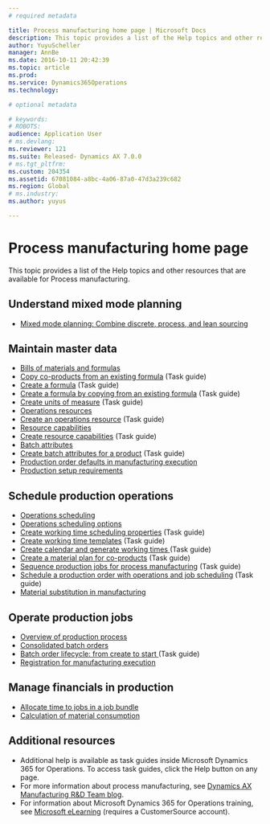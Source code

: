 ```yaml
---
# required metadata

title: Process manufacturing home page | Microsoft Docs
description: This topic provides a list of the Help topics and other resources that are available for Process manufacturing. 
author: YuyuScheller
manager: AnnBe
ms.date: 2016-10-11 20:42:39
ms.topic: article
ms.prod: 
ms.service: Dynamics365Operations
ms.technology: 

# optional metadata

# keywords: 
# ROBOTS: 
audience: Application User
# ms.devlang: 
ms.reviewer: 121
ms.suite: Released- Dynamics AX 7.0.0
# ms.tgt_pltfrm: 
ms.custom: 204354
ms.assetid: 67081084-a8bc-4a06-87a0-47d3a239c682
ms.region: Global
# ms.industry: 
ms.author: yuyus

---
```


# Process manufacturing home page

This topic provides a list of the Help topics and other resources that are available for Process manufacturing. 

Understand mixed mode planning
------------------------------

-   [Mixed mode planning: Combine discrete, process, and lean sourcing](https://docs.microsoft.com/en-us/dynamics365/operations/manufacturing/production-control/mixed-mode-planning)

## Maintain master data
-   [Bills of materials and formulas](http://ax.help.dynamics.com/en/wiki/bills-of-materials-and-formulas/)
-   [Copy co-products from an existing formula](http://ax.help.dynamics.com/en/wiki/copy-co-products-from-an-existing-formula-version/) (Task guide)
-   [Create a formula](http://ax.help.dynamics.com/en/wiki/copy-a-formula/) (Task guide)
-   [Create a formula by copying from an existing formula](http://ax.help.dynamics.com/en/wiki/create-a-formula-by-copying-from-an-existing-formula/) (Task guide)
-   [Create units of measure](http://ax.help.dynamics.com/en/wiki/manage-unit-of-measure/) (Task guide)
-   [Operations resources](https://docs.microsoft.com/en-us/dynamics365/operations/manufacturing/production-control/operations-resources)
-   [Create an operations resource](http://ax.help.dynamics.com/en/wiki/create-an-operations-resource/) (Task guide)
-   [Resource capabilities](https://docs.microsoft.com/en-us/dynamics365/operations/manufacturing/production-control/resource-capabilities)
-   [Create resource capabilities](http://ax.help.dynamics.com/en/wiki/create-a-resource-capability/) (Task guide)
-   [Batch attributes](https://docs.microsoft.com/en-us/dynamics365/operations/manufacturing/production-control/batch-attributes)
-   [Create batch attributes for a product](http://ax.help.dynamics.com/en/wiki/create-a-batch-attribute/) (Task guide)
-   [Production order defaults in manufacturing execution](https://docs.microsoft.com/en-us/dynamics365/operations/manufacturing/production-control/production-order-defaults-in-manufacturing-execution)
-   [Production setup requirements](https://docs.microsoft.com/en-us/dynamics365/operations/manufacturing/production-control/production-setup-requirements)

## Schedule production operations
-   [Operations scheduling](https://docs.microsoft.com/en-us/dynamics365/operations/manufacturing/production-control/operations-scheduling)
-   [Operations scheduling options](https://docs.microsoft.com/en-us/dynamics365/operations/manufacturing/production-control/operation-scheduling-options)
-   [Create working time scheduling properties](http://ax.help.dynamics.com/en/wiki/create-working-time-scheduling-properties/) (Task guide)
-   [Create working time templates](http://ax.help.dynamics.com/en/wiki/create-working-time-templates/) (Task guide)
-   [Create calendar and generate working times ](http://ax.help.dynamics.com/en/wiki/create-calendar-and-generate-working-times/)(Task guide)
-   [Create a material plan for co-products](http://ax.help.dynamics.com/en/wiki/create-material-plan-for-co-products/) (Task guide)
-   [Sequence production jobs for process manufacturing](http://ax.help.dynamics.com/en/wiki/sequence-production-jobs-for-process-manufacturing/) (Task guide)
-   [Schedule a production order with operations and job scheduling](https://ax.help.dynamics.com/en/wiki/schedule-a-production-order-with-operations-and-job-scheduling/) (Task guide)
-   [Material substitution in manufacturing](https://docs.microsoft.com/en-us/dynamics365/operations/manufacturing/production-control/substituting-items-on-bom-lines)

## Operate production jobs
-   [Overview of production process](https://docs.microsoft.com/en-us/dynamics365/operations/manufacturing/cost-management/overview-of-the-production-process)
-   [Consolidated batch orders](https://docs.microsoft.com/en-us/dynamics365/operations/manufacturing/production-control/consolidated-batch-orders)
-   [Batch order lifecycle: from create to start ](http://ax.help.dynamics.com/en/wiki/batch-order-lifecycle-from-create-to-start/)(Task guide)
-   [Registration for manufacturing execution](https://docs.microsoft.com/en-us/dynamics365/operations/manufacturing/production-control/registration-for-manufacturing-execution)

## Manage financials in production
-   [Allocate time to jobs in a job bundle](https://docs.microsoft.com/en-us/dynamics365/operations/manufacturing/production-control/allocating-time-to-jobs-in-a-job-bundle)
-   [Calculation of material consumption](https://docs.microsoft.com/en-us/dynamics365/operations/manufacturing/production-control/consumption)

## Additional resources
-   Additional help is available as task guides inside Microsoft Dynamics 365 for Operations. To access task guides, click the Help button on any page.
-   For more information about process manufacturing, see [Dynamics AX Manufacturing R&D Team blog](https://blogs.msdn.microsoft.com/axmfg/).
-   For information about Microsoft Dynamics 365 for Operations training, see [Microsoft eLearning](https://mbspartner.microsoft.com/AX/LearningPlans) (requires a CustomerSource account).



